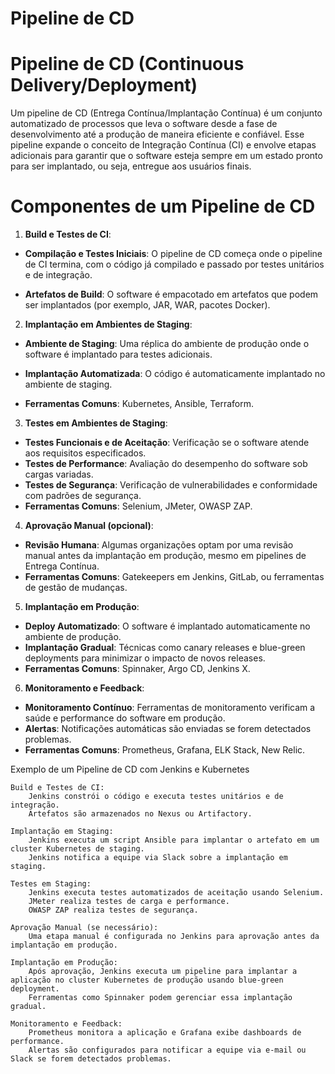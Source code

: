 # Pipeline de CD

# Pipeline de CD (Continuous Delivery/Deployment)

Um pipeline de CD (Entrega Contínua/Implantação Contínua) é um conjunto automatizado de processos que leva o software desde a fase de desenvolvimento até a produção de maneira eficiente e confiável. Esse pipeline expande o conceito de Integração Contínua (CI) e envolve etapas adicionais para garantir que o software esteja sempre em um estado pronto para ser implantado, ou seja, entregue aos usuários finais.

# Componentes de um Pipeline de CD

1. **Build e Testes de CI**:

 - **Compilação e Testes Iniciais**: O pipeline de CD começa onde o pipeline de CI termina, com o código já compilado e passado por testes unitários e de integração.

  - **Artefatos de Build**: O software é empacotado em artefatos que podem ser implantados (por exemplo, JAR, WAR, pacotes Docker).

2. **Implantação em Ambientes de Staging**:

 - **Ambiente de Staging**: Uma réplica do ambiente de produção onde o software é implantado para testes adicionais.

 - **Implantação Automatizada**: O código é automaticamente implantado no ambiente de staging.

 - **Ferramentas Comuns**: Kubernetes, Ansible, Terraform.

3. **Testes em Ambientes de Staging**:
 - **Testes Funcionais e de Aceitação**: Verificação se o software atende aos requisitos especificados.
 - **Testes de Performance**: Avaliação do desempenho do software sob cargas variadas.
 - **Testes de Segurança**: Verificação de vulnerabilidades e conformidade com padrões de segurança.
 - **Ferramentas Comuns**: Selenium, JMeter, OWASP ZAP.

4. **Aprovação Manual (opcional)**:
 - **Revisão Humana**: Algumas organizações optam por uma revisão manual antes da implantação em produção, mesmo em pipelines de Entrega Contínua.
 - **Ferramentas Comuns**: Gatekeepers em Jenkins, GitLab, ou ferramentas de gestão de mudanças.

5. **Implantação em Produção**:
 - **Deploy Automatizado**: O software é implantado automaticamente no ambiente de produção.
 - **Implantação Gradual**: Técnicas como canary releases e blue-green deployments para minimizar o impacto de novos releases.
 - **Ferramentas Comuns**: Spinnaker, Argo CD, Jenkins X.

6. **Monitoramento e Feedback**:
 - **Monitoramento Contínuo**: Ferramentas de monitoramento verificam a saúde e performance do software em produção.
 - **Alertas**: Notificações automáticas são enviadas se forem detectados problemas.
 - **Ferramentas Comuns**: Prometheus, Grafana, ELK Stack, New Relic.

 Exemplo de um Pipeline de CD com Jenkins e Kubernetes

    Build e Testes de CI:
        Jenkins constrói o código e executa testes unitários e de integração.
        Artefatos são armazenados no Nexus ou Artifactory.

    Implantação em Staging:
        Jenkins executa um script Ansible para implantar o artefato em um cluster Kubernetes de staging.
        Jenkins notifica a equipe via Slack sobre a implantação em staging.

    Testes em Staging:
        Jenkins executa testes automatizados de aceitação usando Selenium.
        JMeter realiza testes de carga e performance.
        OWASP ZAP realiza testes de segurança.

    Aprovação Manual (se necessário):
        Uma etapa manual é configurada no Jenkins para aprovação antes da implantação em produção.

    Implantação em Produção:
        Após aprovação, Jenkins executa um pipeline para implantar a aplicação no cluster Kubernetes de produção usando blue-green deployment.
        Ferramentas como Spinnaker podem gerenciar essa implantação gradual.

    Monitoramento e Feedback:
        Prometheus monitora a aplicação e Grafana exibe dashboards de performance.
        Alertas são configurados para notificar a equipe via e-mail ou Slack se forem detectados problemas.
